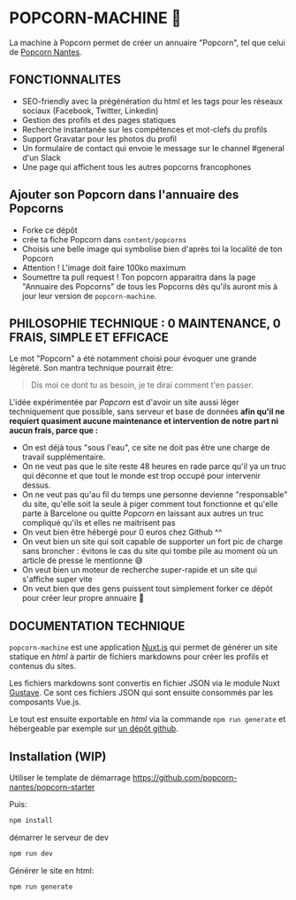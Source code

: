 # POPCORN-MACHINE 🍿

La machine à Popcorn permet de créer un annuaire "Popcorn", tel que celui de [Popcorn Nantes](https://popcorn-nantes.github.io/).

## FONCTIONNALITES

- SEO-friendly avec la prégénération du html et les tags pour les réseaux sociaux (Facebook, Twitter, Linkedin)
- Gestion des profils et des pages statiques
- Recherche instantanée sur les compétences et mot-clefs du profils
- Support Gravatar pour les photos du profil
- Un formulaire de contact qui envoie le message sur le channel #general d'un Slack
- Une page qui affichent tous les autres popcorns francophones

## Ajouter son Popcorn dans l'annuaire des Popcorns

- Forke ce dépôt
- crée ta fiche Popcorn dans `content/popcorns`
- Choisis une belle image qui symbolise bien d'après toi la localité de ton Popcorn
- Attention ! L'image doit faire 100ko maximum
- Soumettre ta pull request ! Ton popcorn apparaitra dans la page "Annuaire des Popcorns" de tous les Popcorns dès qu'ils auront mis à jour leur version de `popcorn-machine`.

## PHILOSOPHIE TECHNIQUE : 0 MAINTENANCE, 0 FRAIS, SIMPLE ET EFFICACE

Le mot "Popcorn" a été notamment choisi pour évoquer une grande légèreté. Son mantra technique pourrait être:

> Dis moi ce dont tu as besoin, je te dirai comment t'en passer.

L'idée expérimentée par _Popcorn_ est d'avoir un site aussi léger techniquement que possible, sans serveur et base de données **afin qu'il ne requiert quasiment aucune maintenance et intervention de notre part ni aucun frais, parce que :**

- On est déjà tous "sous l'eau", ce site ne doit pas être une charge de travail supplémentaire.
- On ne veut pas que le site reste 48 heures en rade parce qu'il ya un truc qui déconne et que tout le monde est trop occupé pour intervenir dessus.
- On ne veut pas qu'au fil du temps une personne devienne "responsable" du site, qu'elle soit la seule à piger comment tout fonctionne et qu'elle parte à Barcelone ou quitte _Popcorn_ en laissant aux autres un truc compliqué qu'ils et elles ne maitrisent pas
- On veut bien être hébergé pour 0 euros chez Github ^^
- On veut bien un site qui soit capable de supporter un fort pic de charge sans broncher : évitons le cas du site qui tombe pile au moment où un article de presse le mentionne 😅
- On veut bien un moteur de recherche super-rapide et un site qui s'affiche super vite
- On veut bien que des gens puissent tout simplement forker ce dépôt pour créer leur propre annuaire 💚

## DOCUMENTATION TECHNIQUE

`popcorn-machine` est une application [Nuxt.js](https://github.com/nuxt/nuxt.js) qui permet de générer un site statique en _html_ à partir de fichiers markdowns pour créer les profils et contenus du sites.

Les fichiers markdowns sont convertis en fichier JSON via le module Nuxt [Gustave](https://github.com/yann-yinn/nuxt-gustave). Ce sont ces fichiers JSON qui sont ensuite consommés par les composants Vue.js.

Le tout est ensuite exportable en _html_ via la commande `npm run generate` et hébergeable par exemple sur [un dépôt github](https://github.com/popcorn-nantes/popcorn-nantes.github.io).

## Installation (WIP)

Utiliser le template de démarrage https://github.com/popcorn-nantes/popcorn-starter

Puis:

```sh
npm install
```

démarrer le serveur de dev

```sh
npm run dev
```

Générer le site en html:

```sh
npm run generate
```
